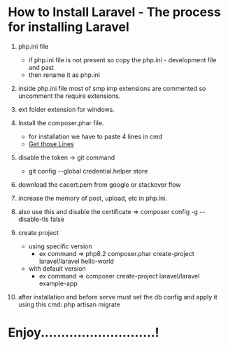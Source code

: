 # How to Install Laravel - The process for installing Laravel

1. php.ini file
    - if php.ini file is not present so copy the php.ini - development file and past
    - then rename it as php.ini

2. inside php.ini file most of smp imp extensions are commented so uncomment the require extensions.

3. ext folder extension for windows.

4. Install the composer.phar file.
    - for installation we have to paste 4 lines in cmd
    - [Get those Lines](https://getcomposer.org/download/)

5. disable the token -> git command
    - git config --global credential.helper store

6. download the cacert.pem from google or stackover flow

7. increase the memory of post, upload, etc in php.ini.

8. also use this and disable the certificate => composer config -g -- disable-tls false

9. create project
    - using specific version
        - ex command => php8.2 composer.phar create-project laravel/laravel hello-world
    - with default version
        - ex command => composer create-project laravel/laravel example-app

10. after installation and before serve must set the db config and apply it using this cmd: php artisan migrate

# Enjoy............................!